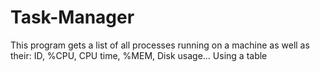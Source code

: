 # Task-Manager
This program gets a list of all processes running on a machine as well as their: ID, %CPU, CPU time, %MEM, Disk usage...
Using a table
